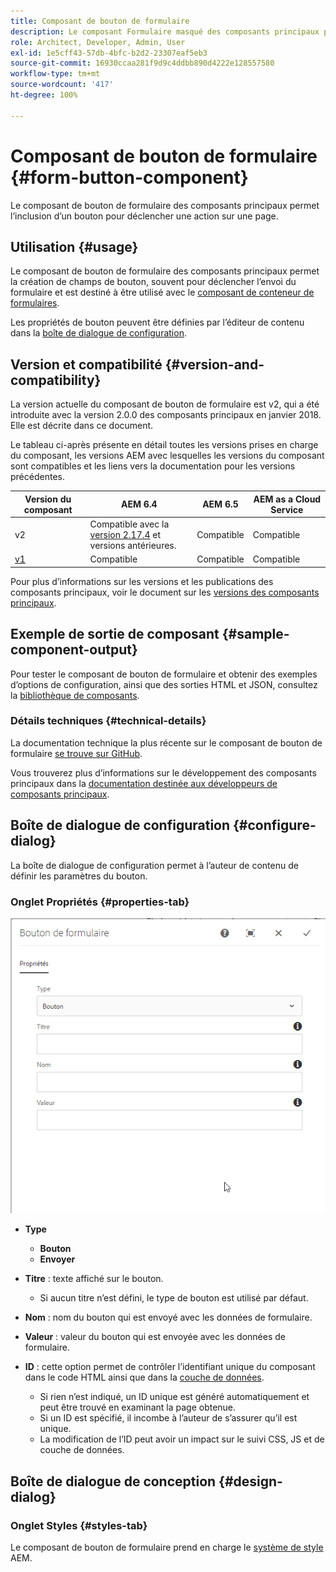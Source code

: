 ```yaml
---
title: Composant de bouton de formulaire
description: Le composant Formulaire masqué des composants principaux permet l’inclusion d’un champ masqué dans un formulaire.
role: Architect, Developer, Admin, User
exl-id: 1e5cff43-57db-4bfc-b2d2-23307eaf5eb3
source-git-commit: 16930ccaa281f9d9c4ddbb890d4222e128557580
workflow-type: tm+mt
source-wordcount: '417'
ht-degree: 100%

---
```


# Composant de bouton de formulaire {#form-button-component}

Le composant de bouton de formulaire des composants principaux permet l’inclusion d’un bouton pour déclencher une action sur une page.

## Utilisation {#usage}

Le composant de bouton de formulaire des composants principaux permet la création de champs de bouton, souvent pour déclencher l’envoi du formulaire et est destiné à être utilisé avec le [composant de conteneur de formulaires](form-container.md).

Les propriétés de bouton peuvent être définies par l’éditeur de contenu dans la [boîte de dialogue de configuration](#configure-dialog).

## Version et compatibilité {#version-and-compatibility}

La version actuelle du composant de bouton de formulaire est v2, qui a été introduite avec la version 2.0.0 des composants principaux en janvier 2018. Elle est décrite dans ce document.

Le tableau ci-après présente en détail toutes les versions prises en charge du composant, les versions AEM avec lesquelles les versions du composant sont compatibles et les liens vers la documentation pour les versions précédentes.

| Version du composant | AEM 6.4 | AEM 6.5 | AEM as a Cloud Service |
|--- |--- |--- |---|
| v2 | Compatible avec la <br>[version 2.17.4](/help/versions.md) et versions antérieures. | Compatible | Compatible |
| [v1](/help/components/v1/form-button-v1.md) | Compatible | Compatible | Compatible |

Pour plus d’informations sur les versions et les publications des composants principaux, voir le document sur les [versions des composants principaux](/help/versions.md).

## Exemple de sortie de composant {#sample-component-output}

Pour tester le composant de bouton de formulaire et obtenir des exemples d’options de configuration, ainsi que des sorties HTML et JSON, consultez la [bibliothèque de composants](https://adobe.com/go/aem_cmp_library_form_button_fr).

### Détails techniques {#technical-details}

La documentation technique la plus récente sur le composant de bouton de formulaire [se trouve sur GitHub](https://adobe.com/go/aem_cmp_tech_form_button_v2_fr).

Vous trouverez plus d’informations sur le développement des composants principaux dans la [documentation destinée aux développeurs de composants principaux](/help/developing/overview.md).

## Boîte de dialogue de configuration {#configure-dialog}

La boîte de dialogue de configuration permet à l’auteur de contenu de définir les paramètres du bouton.

### Onglet Propriétés {#properties-tab}

![Boîte de dialogue de modification du composant Bouton de formulaire](/help/assets/form-button-edit.png)

* **Type**

   * **Bouton**
   * **Envoyer**

* **Titre** : texte affiché sur le bouton.

   * Si aucun titre n’est défini, le type de bouton est utilisé par défaut.

* **Nom** : nom du bouton qui est envoyé avec les données de formulaire.
* **Valeur** : valeur du bouton qui est envoyée avec les données de formulaire.

* **ID** : cette option permet de contrôler l’identifiant unique du composant dans le code HTML ainsi que dans la [couche de données](/help/developing/data-layer/overview.md).
   * Si rien n’est indiqué, un ID unique est généré automatiquement et peut être trouvé en examinant la page obtenue.
   * Si un ID est spécifié, il incombe à l’auteur de s’assurer qu’il est unique.
   * La modification de l’ID peut avoir un impact sur le suivi CSS, JS et de couche de données.

## Boîte de dialogue de conception {#design-dialog}

### Onglet Styles {#styles-tab}

Le composant de bouton de formulaire prend en charge le [système de style](/help/get-started/authoring.md#component-styling) AEM.
